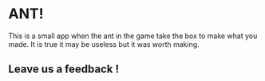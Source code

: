 # ANT!
 
 This is a small app when the ant in the game take the box to make what you made.
 It is true it may be useless but it was worth making.
 
 ## Leave us a feedback !
